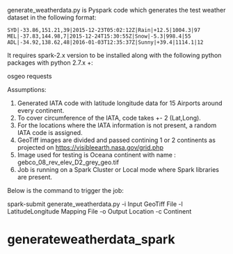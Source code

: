 generate_weatherdata.py is Pyspark code which generates the test weather dataset in the following format:

    SYD|-33.86,151.21,39|2015-12-23T05:02:12Z|Rain|+12.5|1004.3|97
    MEL|-37.83,144.98,7|2015-12-24T15:30:55Z|Snow|-5.3|998.4|55
    ADL|-34.92,138.62,48|2016-01-03T12:35:37Z|Sunny|+39.4|1114.1|12

It requires spark-2.x version to be installed along with the following python packages with python 2.7.x +:

osgeo
requests
 
Assumptions:

1) Generated IATA code with latitude longitude data for 15 Airports around every continent.
2) To cover circumference of the IATA, code takes +- 2 (Lat,Long).
3) For the locations where the IATA information is not present, a random IATA code is assigned. 
4) GeoTiff images are divided and passed contining 1 or 2 continents as projected on https://visibleearth.nasa.gov/grid.php
5) Image used for testing is Oceana continent with name : gebco_08_rev_elev_D2_grey_geo.tif
6) Job is running on a Spark Cluster or Local mode where Spark libraries are present. 

Below is the command to trigger the job:

spark-submit generate_weatherdata.py -i Input GeoTiff File -l LatitudeLongitude Mapping File -o Output Location -c Continent
# generateweatherdata_spark
